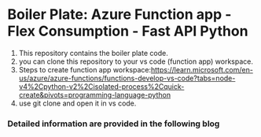 # Boiler Plate: Azure Function app - Flex Consumption - Fast API Python
1. This repository contains the boiler plate code.
2. you can clone this repository to your vs code (function app) workspace.
3. Steps to create function app workspace:https://learn.microsoft.com/en-us/azure/azure-functions/functions-develop-vs-code?tabs=node-v4%2Cpython-v2%2Cisolated-process%2Cquick-create&pivots=programming-language-python
4. use git clone and open it in vs code.

### Detailed information are provided in the following blog

